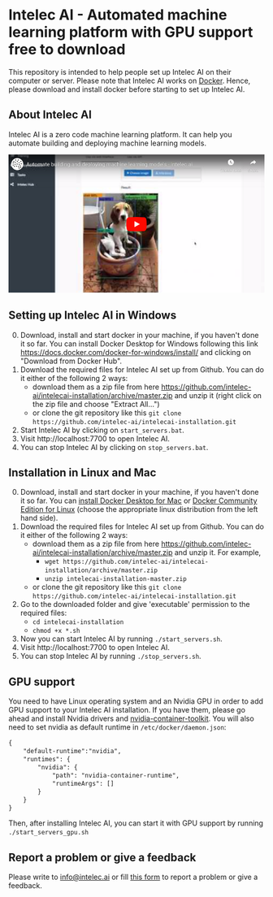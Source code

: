 # Intelec AI - Automated machine learning platform with GPU support free to download

This repository is intended to help people set up Intelec AI on their computer or server. Please note that Intelec AI works on [Docker](https://www.docker.com/). Hence, please download and install docker before starting to set up Intelec AI.

## About Intelec AI

Intelec AI is a zero code machine learning platform. It can help you automate building and deploying machine learning models.

[![Intelec AI Demo](https://github.com/intelec-ai/intelecai-installation/raw/master/img/demo_image.png)](https://www.youtube.com/watch?v=klv_3L68MJ0)

## Setting up Intelec AI in Windows

0. Download, install and start docker in your machine, if you haven't done it so far. You can install Docker Desktop for Windows following this link https://docs.docker.com/docker-for-windows/install/ and clicking on "Download from Docker Hub". 
1. Download the required files for Intelec AI set up from Github. You can do it either of the following 2 ways:
   * download them as a zip file from here https://github.com/intelec-ai/intelecai-installation/archive/master.zip and unzip it (right click on the zip file and choose "Extract All...")
   * or clone the git repository like this `git clone https://github.com/intelec-ai/intelecai-installation.git`
2. Start Intelec AI by clicking on `start_servers.bat`.
3. Visit http://localhost:7700 to open Intelec AI.
4. You can stop Intelec AI by clicking on `stop_servers.bat`.

## Installation in Linux and Mac

0. Download, install and start docker in your machine, if you haven't done it so far. You can [install Docker Desktop for Mac](https://docs.docker.com/docker-for-mac/install/) or [Docker Community Edition for Linux](https://docs.docker.com/install/linux/docker-ce/ubuntu/) (choose the appropriate linux distribution from the left hand side).
1. Download the required files for Intelec AI set up from Github. You can do it either of the following 2 ways:
   * download them as a zip file from here https://github.com/intelec-ai/intelecai-installation/archive/master.zip and unzip it. For example,
      * `wget https://github.com/intelec-ai/intelecai-installation/archive/master.zip`
      * `unzip intelecai-installation-master.zip`
   * or clone the git repository like this `git clone https://github.com/intelec-ai/intelecai-installation.git`
2. Go to the downloaded folder and give 'executable' permission to the required files: 
   * `cd intelecai-installation`
   * `chmod +x *.sh`
3. Now you can start Intelec AI by running `./start_servers.sh`.
4. Visit http://localhost:7700 to open Intelec AI.
5. You can stop Intelec AI by running `./stop_servers.sh`.

## GPU support

You need to have Linux operating system and an Nvidia GPU in order to add GPU support to your Intelec AI installation. If you have them, please go ahead and install Nvidia drivers and [nvidia-container-toolkit](https://github.com/NVIDIA/nvidia-docker). You will also need to set nvidia as default runtime in `/etc/docker/daemon.json`:

```
{
    "default-runtime":"nvidia",
    "runtimes": {
        "nvidia": {
            "path": "nvidia-container-runtime",
            "runtimeArgs": []
        }
    }
}
```

Then, after installing Intelec AI, you can start it with GPU support by running `./start_servers_gpu.sh`

## Report a problem or give a feedback

Please write to [info@intelec.ai](mailto://info@intelec.ai) or fill [this form](https://forms.gle/tcWBTaGUnJJGpJVd8) to report a problem or give a feedback.